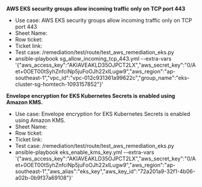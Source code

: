 
**AWS EKS security groups allow incoming traffic only on TCP port 443**
- Use case: AWS EKS security groups allow incoming traffic only on TCP port 443
- Sheet Name:
- Row ticket:
- Ticket link:
- Test case: /remediation/test/route/test_aws_remediation_eks.py
- ansible-playbook sg_allow_incoming_tcp_443.yml --extra-vars '{"aws_access_key":"AKIAVEAKLD35OJPCT2LX","aws_secret_key":"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","aws_region":"ap-southeast-1","vpc_id":"vpc-012c931361a99622c","group_name":"eks-cluster-sg-homtech-1093157852"}'

**Envelope encryption for EKS Kubernetes Secrets is enabled using Amazon KMS.**
- Use case: Envelope encryption for EKS Kubernetes Secrets is enabled using Amazon KMS.
- Sheet Name:
- Row ticket:
- Ticket link:
- Test case: /remediation/test/route/test_aws_remediation_eks.py
- ansible-playbook eks_enable_kms_key.yml --extra-vars '{"aws_access_key":"AKIAVEAKLD35OJPCT2LX","aws_secret_key":"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","aws_region":"ap-southeast-1","aws_alias":"eks_key","aws_key_id":"72a201a9-32f1-4b06-a02b-0b9f37a69108"}'
